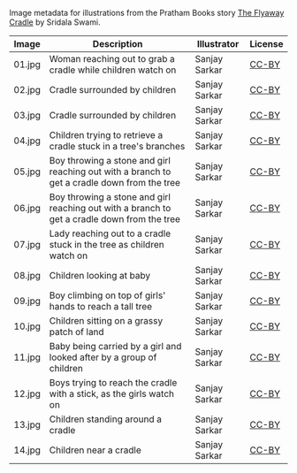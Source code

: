 Image metadata for illustrations from the Pratham Books story [The Flyaway Cradle](https://storyweaver.org.in/stories/702-the-flyaway-cradle) by Sridala Swami.

Image | Description | Illustrator | License
----- | ----------- | ----------- | -------
01.jpg | Woman reaching out to grab a cradle while children watch on | Sanjay Sarkar | [CC-BY](https://creativecommons.org/licenses/by/4.0/)
02.jpg | Cradle surrounded by children  | Sanjay Sarkar | [CC-BY](https://creativecommons.org/licenses/by/4.0/)
03.jpg | Cradle surrounded by children  | Sanjay Sarkar | [CC-BY](https://creativecommons.org/licenses/by/4.0/)
04.jpg | Children trying to retrieve a cradle stuck in a tree's branches  | Sanjay Sarkar | [CC-BY](https://creativecommons.org/licenses/by/4.0/)
05.jpg | Boy throwing a stone and girl reaching out with a branch to get a cradle down from the tree | Sanjay Sarkar | [CC-BY](https://creativecommons.org/licenses/by/4.0/)
06.jpg | Boy throwing a stone and girl reaching out with a branch to get a cradle down from the tree | Sanjay Sarkar | [CC-BY](https://creativecommons.org/licenses/by/4.0/)
07.jpg | Lady reaching out to a cradle stuck in the tree as children watch on  | Sanjay Sarkar | [CC-BY](https://creativecommons.org/licenses/by/4.0/)
08.jpg | Children looking at baby  | Sanjay Sarkar | [CC-BY](https://creativecommons.org/licenses/by/4.0/)
09.jpg | Boy climbing on top of girls' hands to reach a tall tree | Sanjay Sarkar | [CC-BY](https://creativecommons.org/licenses/by/4.0/)
10.jpg | Children sitting on a grassy patch of land | Sanjay Sarkar | [CC-BY](https://creativecommons.org/licenses/by/4.0/)
11.jpg | Baby being carried by a girl and looked after by a group of children | Sanjay Sarkar | [CC-BY](https://creativecommons.org/licenses/by/4.0/)
12.jpg | Boys trying to reach the cradle with a stick, as the girls watch on | Sanjay Sarkar | [CC-BY](https://creativecommons.org/licenses/by/4.0/)
13.jpg | Children standing around a cradle | Sanjay Sarkar | [CC-BY](https://creativecommons.org/licenses/by/4.0/)
14.jpg | Children near a cradle  | Sanjay Sarkar | [CC-BY](https://creativecommons.org/licenses/by/4.0/)